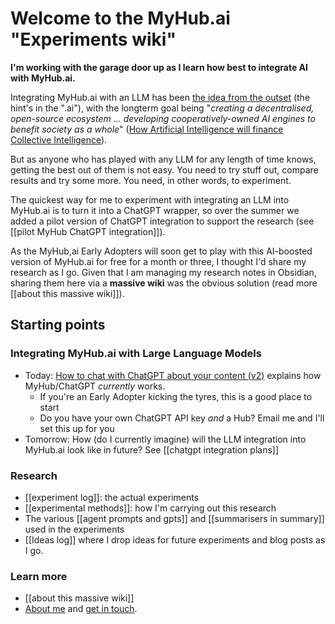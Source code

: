 # Welcome to the MyHub.ai "Experiments wiki"

**I'm working with the garage door up as I learn how best to integrate AI with MyHub.ai.**

Integrating MyHub.ai with an LLM has been [the idea from the outset](https://mathewlowry.medium.com/a-minimum-viable-ecosystem-for-collective-intelligence-7738848ce9c4) (the hint's in the ".ai"), with the longterm goal being "*creating a decentralised, open-source ecosystem ... developing cooperatively-owned AI engines to benefit society as a whole*" ([How Artificial Intelligence will finance Collective Intelligence](https://mathewlowry.medium.com/how-artificial-intelligence-will-finance-collective-intelligence-5d17adcce98b)).

But as anyone who has played with any LLM for any length of time knows, getting the best out of them is not easy. You need to try stuff out, compare results and try some more. You need, in other words, to experiment.

The quickest way for me to experiment with integrating an LLM into MyHub.ai is to turn it into a ChatGPT wrapper, so over the summer we added a pilot version of ChatGPT integration to support the research (see [[pilot MyHub ChatGPT integration]]).

As the MyHub,ai Early Adopters will soon get to play with this AI-boosted version of MyHub.ai for free for a month or three, I thought I'd share my research as I go. Given that I am managing my research notes in Obsidian, sharing them here via a **massive wiki** was the obvious solution (read more [[about this massive wiki]]).  

## Starting points

### Integrating MyHub.ai with Large Language Models

* Today: [How to chat with ChatGPT about your content (v2)](https://myhub.ai/items/how-to-chat-with-chatgpt-about-your-content-v1) explains how MyHub/ChatGPT *currently* works. 
	* If you're an Early Adopter kicking the tyres, this is a good place to start 
	* Do you have your own ChatGPT API key *and* a Hub? Email me and I'll set this up for you
* Tomorrow: How (do I currently imagine) will the LLM integration into MyHub.ai look like in future? See [[chatgpt integration plans]]

### Research

* [[experiment log]]: the actual experiments
* [[experimental methods]]: how I'm carrying out this research 
* The various [[agent prompts and gpts]] and [[summarisers in summary]] used in the experiments
* [[Ideas log]] where I drop ideas for future experiments and blog posts as I go.
  
### Learn more

* [[about this massive wiki]]
* [About me](https://myhub.ai/@mathewlowry/about/) and [get in touch](https://myhub.ai/@mathewlowry/about/#contact).